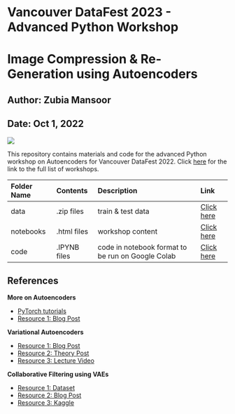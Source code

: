 # Vancouver DataFest 2023 - Advanced Python Workshop

# Image Compression & Re-Generation using Autoencoders

## Author: Zubia Mansoor
## Date: Oct 1, 2022

![](https://github.com/zubiamansoor/VancouverDataFest2022-Autoencoder-Workshop/blob/main/logo.png)

This repository contains materials and code for the advanced Python workshop on Autoencoders for Vancouver DataFest 2022. Click [here](https://sites.google.com/view/datajam2022/workshops?authuser=0) for the link to the full list of workshops.

Folder Name | Contents | Description | Link
:-------------------------------- | :------------------------ | :-------------------- | :-------------------
data | .zip files | train & test data | [Click here](https://github.com/zubiamansoor/VancouverDataFest2022-Autoencoder-Workshop/tree/main/data)
notebooks | .html files|  workshop content| [Click here](https://github.com/zubiamansoor/VancouverDataFest2022-Autoencoder-Workshop/tree/main/notebooks)
code | .IPYNB files | code in notebook format to be run on Google Colab| [Click here](https://github.com/zubiamansoor/VancouverDataFest2022-Autoencoder-Workshop/tree/main/code)


## References

 **More on Autoencoders**
  - [PyTorch tutorials](https://www.tensorflow.org/tutorials/generative/autoencoder)
  - [Resource 1: Blog Post](https://medium.com/@polanitzer/building-a-cnn-based-autoencoder-with-denoising-in-python-on-gray-scale-images-of-hand-drawn-digits-61131ec492e4)
  

**Variational Autoencoders**
  - [Resource 1: Blog Post](https://www.jeremyjordan.me/variational-autoencoders/)
  - [Resource 2: Theory Post](https://ermongroup.github.io/cs228-notes/inference/variational/)
  - [Resource 3: Lecture Video](https://www.youtube.com/watch?v=P78QYjWh5sM&feature=youtu.be)
  

**Collaborative Filtering using VAEs**
  - [Resource 1: Dataset](https://grouplens.org/datasets/movielens/)
  - [Resource 2: Blog Post](https://towardsdatascience.com/recommendation-system-series-part-6-the-6-variants-of-autoencoders-for-collaborative-filtering-bd7b9eae2ec7)
  - [Resource 3: Kaggle](https://www.kaggle.com/datasets/grouplens/movielens-20m-dataset/code)
  
  
